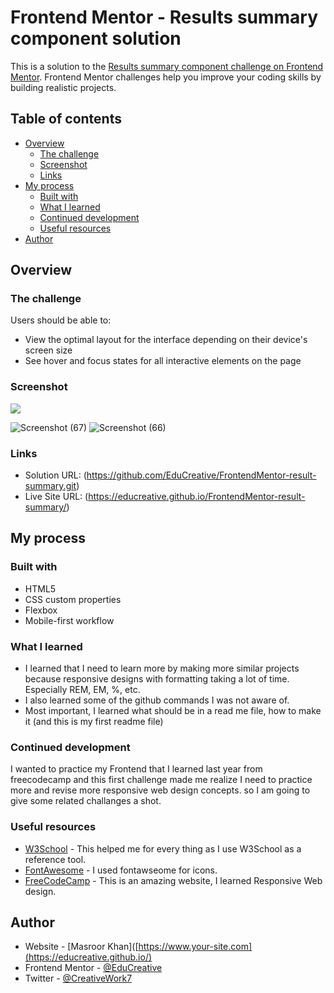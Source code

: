 # Frontend Mentor - Results summary component solution

This is a solution to the [Results summary component challenge on Frontend Mentor](https://www.frontendmentor.io/challenges/results-summary-component-CE_K6s0maV). Frontend Mentor challenges help you improve your coding skills by building realistic projects. 

## Table of contents

- [Overview](#overview)
  - [The challenge](#the-challenge)
  - [Screenshot](#screenshot)
  - [Links](#links)
- [My process](#my-process)
  - [Built with](#built-with)
  - [What I learned](#what-i-learned)
  - [Continued development](#continued-development)
  - [Useful resources](#useful-resources)
- [Author](#author)

## Overview

### The challenge

Users should be able to:

- View the optimal layout for the interface depending on their device's screen size
- See hover and focus states for all interactive elements on the page

### Screenshot

![](./screenshot.jpg)

![Screenshot (67)](https://github.com/EduCreative/FrontendMentor-result-summary/assets/108581855/65668f3e-5df2-4616-92b9-7c6c8aa22ab5)
![Screenshot (66)](https://github.com/EduCreative/FrontendMentor-result-summary/assets/108581855/7a820dab-0719-4cc3-b5a0-73c0d8bdcdf6)

### Links

- Solution URL: (https://github.com/EduCreative/FrontendMentor-result-summary.git)
- Live Site URL: (https://educreative.github.io/FrontendMentor-result-summary/)

## My process

### Built with

- HTML5
- CSS custom properties
- Flexbox
- Mobile-first workflow

### What I learned

- I learned that I need to learn more by making more similar projects because responsive designs with formatting taking a lot of time.
Especially REM, EM, %, etc.
- I also learned some of the github commands I was not aware of.
- Most important, I learned what should be in a read me file, how to make it (and this is my first readme file)

### Continued development

I wanted to practice my Frontend that I learned last year from freecodecamp and this first challenge made me realize I need to practice more and revise more responsive web design concepts. so I  am going to give some related challanges a shot.

### Useful resources

- [W3School](https://www.w3school.com) - This helped me for every thing as I use W3School as a reference tool.
- [FontAwesome](https://www.fontawsome.com) - I used fontawseome for icons.
- [FreeCodeCamp](https://www.freecodecamp.com) - This is an amazing website, I learned Responsive Web design.

## Author

- Website - [Masroor Khan]([https://www.your-site.com](https://educreative.github.io/)
- Frontend Mentor - [@EduCreative](https://www.frontendmentor.io/profile/EduCreative)
- Twitter - [@CreativeWork7](https://www.twitter.com/CreativeWork7)
